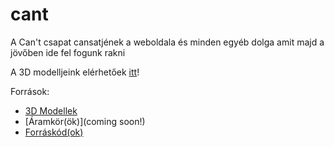 # cant

A Can't csapat cansatjének a weboldala és minden egyéb dolga amit majd a jövőben ide fel fogunk rakni

A 3D modelljeink elérhetőek [itt](https://cad.onshape.com/documents/810d1b7ce5dd0a03349cdb2e/w/b8818bd6b8dfa5dc156bec16/e/348681943ca65c2120b2fc46)!

Források:
  - [3D Modellek](https://cad.onshape.com/documents/810d1b7ce5dd0a03349cdb2e/w/b8818bd6b8dfa5dc156bec16/e/348681943ca65c2120b2fc46)
  - [Áramkör(ök)](coming soon!)
  - [Forráskód(ok)](https://github.com/samthedev32/cant-sat)
